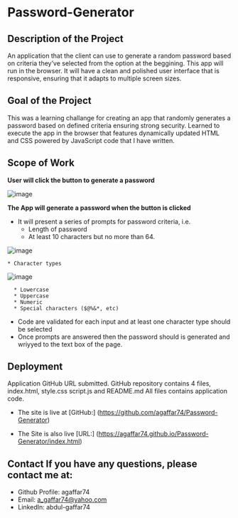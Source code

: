 # **Password-Generator**

## Description of the Project
An application that the client can use to generate a random password based on criteria they’ve selected from the option at the beggining. This app will run in the browser. It will have a clean and polished user interface that is responsive, ensuring that it adapts to multiple screen sizes.

## Goal of the Project
This was a learning challange for creating an app that randomly generates a password based on defined criteria ensuring strong security. Learned to execute the app in the browser that features dynamically updated HTML and CSS powered by JavaScript code that I have written.

## Scope of Work

**User will click the button to generate a password**

![image](https://user-images.githubusercontent.com/115975620/206042227-d2e8df41-a0d1-4e81-8b1d-286acb964a73.png)



**The App will generate a password when the button is clicked**
  * It will present a series of prompts for password criteria, i.e.
      * Length of password
      * At least 10 characters but no more than 64.
      
![image](https://user-images.githubusercontent.com/115975620/206042166-065f6cf9-6346-4c4f-af68-cde41d878030.png)



    * Character types
   
  ![image](https://user-images.githubusercontent.com/115975620/206042301-7c143ccd-538e-4b74-99e4-970692bf76ff.png)

    
      * Lowercase
      * Uppercase
      * Numeric
      * Special characters ($@%&*, etc)
  * Code are validated for each input and at least one character type should be selected
  * Once prompts are answered then the password should is generated and wriyyed to the text box of the page.

## Deployment
Application GitHub URL submitted.
GitHub repository contains 4 files, index.html, style.css script.js and README.md
All files contains application code.

* The site is live at [GitHub:] (https://github.com/agaffar74/Password-Generator)

* The Site is also live [URL:] (https://agaffar74.github.io/Password-Generator/index.html)

## Contact If you have any questions, please contact me at:

* Github Profile: agaffar74 
* Email: a_gaffar74@yahoo.com 
* LinkedIn: abdul-gaffar74
